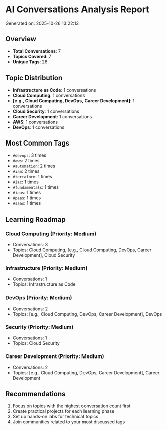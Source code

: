 # AI Conversations Analysis Report

Generated on: 2025-10-26 13:22:13

## Overview
- **Total Conversations**: 7
- **Topics Covered**: 7
- **Unique Tags**: 26

## Topic Distribution
- **Infrastructure as Code**: 1 conversations
- **Cloud Computing**: 1 conversations
- **[e.g., Cloud Computing, DevOps, Career Development]**: 1 conversations
- **Cloud Security**: 1 conversations
- **Career Development**: 1 conversations
- **AWS**: 1 conversations
- **DevOps**: 1 conversations

## Most Common Tags
- `#devops`: 3 times
- `#aws`: 2 times
- `#automation`: 2 times
- `#iam`: 2 times
- `#terraform`: 1 times
- `#iac`: 1 times
- `#fundamentals`: 1 times
- `#iaas`: 1 times
- `#paas`: 1 times
- `#saas`: 1 times

## Learning Roadmap

### Cloud Computing (Priority: Medium)
- Conversations: 3
- Topics: Cloud Computing, [e.g., Cloud Computing, DevOps, Career Development], Cloud Security

### Infrastructure (Priority: Medium)
- Conversations: 1
- Topics: Infrastructure as Code

### DevOps (Priority: Medium)
- Conversations: 2
- Topics: [e.g., Cloud Computing, DevOps, Career Development], DevOps

### Security (Priority: Medium)
- Conversations: 1
- Topics: Cloud Security

### Career Development (Priority: Medium)
- Conversations: 2
- Topics: [e.g., Cloud Computing, DevOps, Career Development], Career Development

## Recommendations
1. Focus on topics with the highest conversation count first
2. Create practical projects for each learning phase
3. Set up hands-on labs for technical topics
4. Join communities related to your most discussed tags
